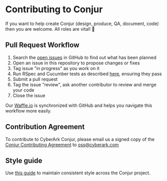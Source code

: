 # Contributing to Conjur

If you want to help create Conjur (design, produce, QA, document, code) then you are welcome. All roles are vital! :pray:

## Pull Request Workflow

1. Search the [open issues][waffle] in GitHub to find out what has been planned
2. Open an issue in this repository to propose changes or fixes
3. Tag issue "in progress" as you work on it
4. Run RSpec and Cucumber tests as described [here][tests], ensuring they pass
5. Submit a pull request
6. Tag the issue "review", ask another contributor to review and merge your code
7. Close the issue

Our [Waffle.io][waffle] is synchronized with GitHub and helps you navigate this workflow more easily.

## Contribution Agreement

To contribute to CyberArk Conjur, please email us a signed copy of the [Conjur Contributing Agreement](https://github.com/cyberark/conjur/Contributing_OSS/CyberArk_Open_Source_Contributor_Agreement.rtf) to <a href="oss@cyberark.com">oss@cyberark.com</a>

## Style guide

Use [this guide][style] to maintain consistent style across the Conjur
project.

[style]: STYLE.md
[tests]: README.md#Testing
[waffle]: https://waffle.io/cyberark/conjur
